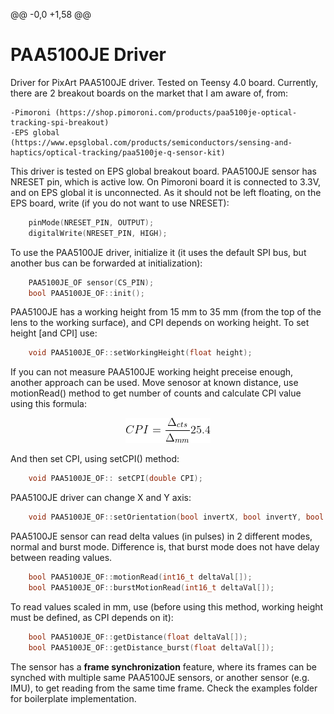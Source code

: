 @@ -0,0 +1,58 @@
# PAA5100JE Driver
Driver for PixArt PAA5100JE driver. Tested on Teensy 4.0 board.
Currently, there are 2 breakout boards on the market that I am aware of, from:

    -Pimoroni (https://shop.pimoroni.com/products/paa5100je-optical-tracking-spi-breakout)
    -EPS global (https://www.epsglobal.com/products/semiconductors/sensing-and-haptics/optical-tracking/paa5100je-q-sensor-kit)

This driver is tested on EPS global breakout board.
PAA5100JE sensor has NRESET pin, which is active low. On Pimoroni board it is connected to
3.3V, and on EPS global it is unconnected. As it should not be left floating, on the EPS board, 
write (if you do not want to use NRESET):
```c++
    pinMode(NRESET_PIN, OUTPUT);
    digitalWrite(NRESET_PIN, HIGH);
```

To use the PAA5100JE driver, initialize it (it uses the default SPI bus, but another bus can be forwarded at initialization):
```c++
    PAA5100JE_OF sensor(CS_PIN);
    bool PAA5100JE_OF::init();
```

PAA5100JE has a working height from 15 mm to 35 mm (from the top of the lens to the working surface), and CPI depends on working height. To set height [and CPI] use:
```c++
    void PAA5100JE_OF::setWorkingHeight(float height);
```

If you can not measure PAA5100JE working height preceise enough, another approach can be used. Move senosor at known distance, use motionRead() method to get number of counts and calculate CPI value 
using this formula:
<p align="center"><img src="eq_1.gif"></p>


And then set CPI, using setCPI() method:
```c++
    void PAA5100JE_OF:: setCPI(double CPI);

```

PAA5100JE driver can change X and Y axis:
```c++
    void PAA5100JE_OF::setOrientation(bool invertX, bool invertY, bool swapXandY)
```

PAA5100JE sensor can read delta values (in pulses) in 2 different modes, normal and burst mode. 
Difference is, that burst mode does not have delay between reading values.
```c++
    bool PAA5100JE_OF::motionRead(int16_t deltaVal[]);
    bool PAA5100JE_OF::burstMotionRead(int16_t deltaVal[]);
```

To read values scaled in mm, use (before using this method, working height must be defined, 
as CPI depends on it):
```c++
    bool PAA5100JE_OF::getDistance(float deltaVal[]);
    bool PAA5100JE_OF::getDistance_burst(float deltaVal[]);
```

The sensor has a **frame synchronization** feature, where its frames can be synched with multiple same PAA5100JE sensors, or another sensor (e.g. IMU), to get reading from the same time frame. Check the examples folder for boilerplate implementation.

